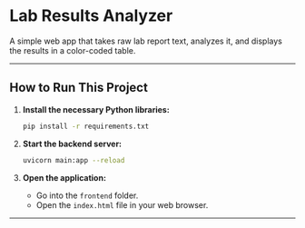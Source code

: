 # Lab Results Analyzer

A simple web app that takes raw lab report text, analyzes it, and displays the results in a color-coded table.

---

## How to Run This Project

1.  **Install the necessary Python libraries:**
    ```sh
    pip install -r requirements.txt
    ```

2.  **Start the backend server:**
    ```sh
    uvicorn main:app --reload
    ```

3.  **Open the application:**
    * Go into the `frontend` folder.
    * Open the `index.html` file in your web browser.

---

